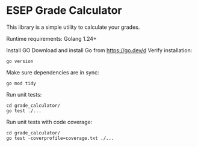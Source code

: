 # ESEP Grade Calculator

This library is a simple utility to calculate your grades.

Runtime requirements:
Golang 1.24+

Install GO
Download and install Go from https://go.dev/d
Verify installation:
```
go version
```

Make sure dependencies are in sync:
```
go mod tidy
```

Run unit tests:
```
cd grade_calculator/
go test ./...
```

Run unit tests with code coverage:
```
cd grade_calculator/
go test -coverprofile=coverage.txt ./...
```